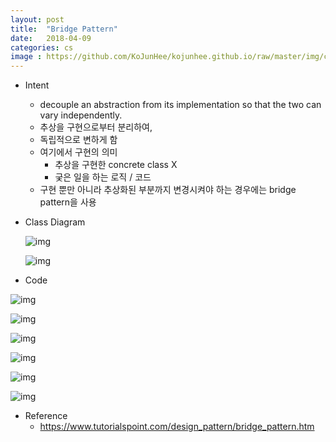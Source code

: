 ```yaml
---
layout: post
title:  "Bridge Pattern"
date:   2018-04-09
categories: cs
image : https://github.com/KoJunHee/kojunhee.github.io/raw/master/img/cs_img.jpg
---
```




- Intent

  - decouple an abstraction from its implementation so that the two can vary independently.
  - 추상을 구현으로부터 분리하여, 
  - 독립적으로 변하게 함
  - 여기에서 구현의 의미
    - 추상을 구현한 concrete class X
    - 궂은 일을 하는 로직 / 코드
  - 구현 뿐만 아니라 추상화된 부분까지 변경시켜야 하는 경우에는 bridge pattern을 사용



- Class Diagram

  ![img](https://github.com/KoJunHee/kojunhee.github.io/raw/master/img/myBridge.png)

  ![img](https://github.com/KoJunHee/kojunhee.github.io/raw/master/img/myBridgee.png)


- Code

![img](https://github.com/KoJunHee/kojunhee.github.io/raw/master/img/b01.png)

![img](https://github.com/KoJunHee/kojunhee.github.io/raw/master/img/b02.png)

![img](https://github.com/KoJunHee/kojunhee.github.io/raw/master/img/b03.png)

![img](https://github.com/KoJunHee/kojunhee.github.io/raw/master/img/b04.png)

![img](https://github.com/KoJunHee/kojunhee.github.io/raw/master/img/b05.png)

![img](https://github.com/KoJunHee/kojunhee.github.io/raw/master/img/b06.png)



- Reference
  - <https://www.tutorialspoint.com/design_pattern/bridge_pattern.htm>





